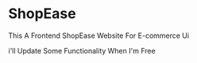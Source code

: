 <h1>ShopEase</h1>
<p>This A Frontend ShopEase Website For E-commerce Ui</p>
<p>i'll Update Some Functionality When I'm Free</p>
